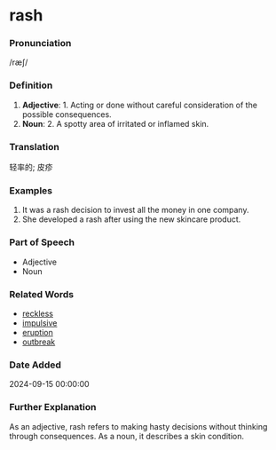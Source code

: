 # rash
### Pronunciation
/ræʃ/
### Definition
1. **Adjective**: 1. Acting or done without careful consideration of the possible consequences.
2. **Noun**: 2. A spotty area of irritated or inflamed skin.
### Translation
轻率的; 皮疹
### Examples
1. It was a rash decision to invest all the money in one company.
2. She developed a rash after using the new skincare product.
### Part of Speech
- Adjective
- Noun
### Related Words
- [reckless](reckless.md)
- [impulsive](impulsive.md)
- [eruption](eruption.md)
- [outbreak](outbreak.md)
### Date Added
2024-09-15 00:00:00

### Further Explanation
As an adjective, rash refers to making hasty decisions without thinking through consequences. As a noun, it describes a skin condition.